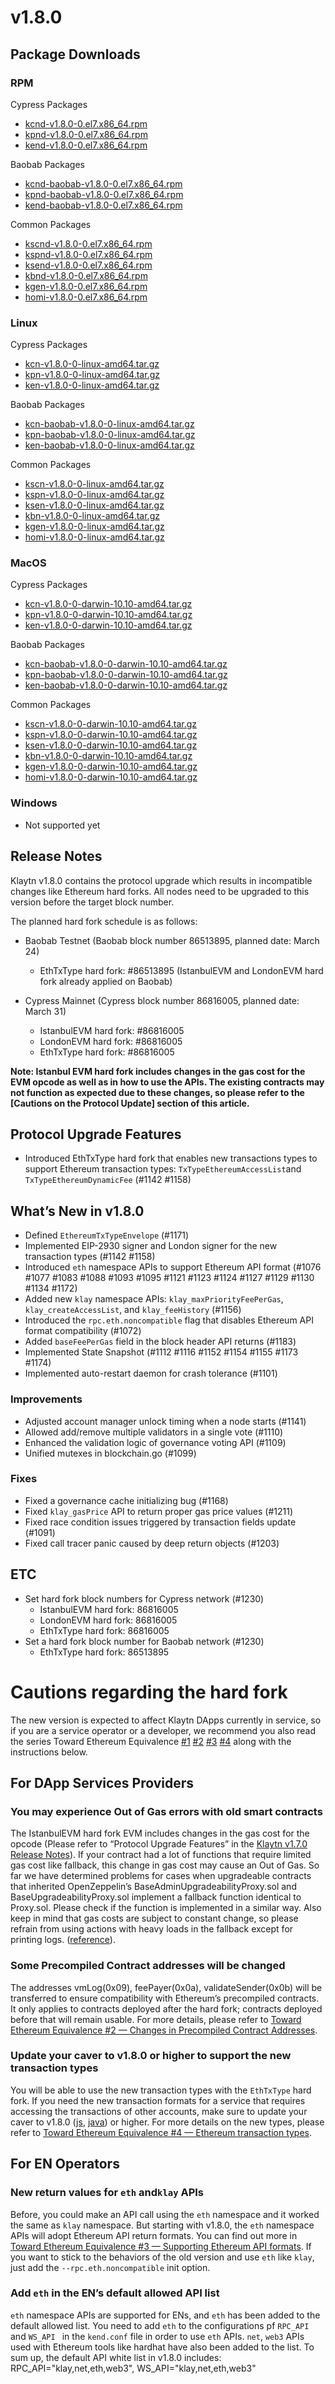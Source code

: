 # v1.8.0

## Package Downloads

### RPM <a id="rpm"></a>

Cypress Packages
- [kcnd-v1.8.0-0.el7.x86_64.rpm](https://packages.klaytn.net/klaytn/v1.8.0/kcnd-v1.8.0-0.el7.x86_64.rpm)
- [kpnd-v1.8.0-0.el7.x86_64.rpm](https://packages.klaytn.net/klaytn/v1.8.0/kpnd-v1.8.0-0.el7.x86_64.rpm)
- [kend-v1.8.0-0.el7.x86_64.rpm](https://packages.klaytn.net/klaytn/v1.8.0/kend-v1.8.0-0.el7.x86_64.rpm)

Baobab Packages
- [kcnd-baobab-v1.8.0-0.el7.x86_64.rpm](https://packages.klaytn.net/klaytn/v1.8.0/kcnd-baobab-v1.8.0-0.el7.x86_64.rpm)
- [kpnd-baobab-v1.8.0-0.el7.x86_64.rpm](https://packages.klaytn.net/klaytn/v1.8.0/kpnd-baobab-v1.8.0-0.el7.x86_64.rpm)
- [kend-baobab-v1.8.0-0.el7.x86_64.rpm](https://packages.klaytn.net/klaytn/v1.8.0/kend-baobab-v1.8.0-0.el7.x86_64.rpm)

Common Packages
- [kscnd-v1.8.0-0.el7.x86_64.rpm](https://packages.klaytn.net/klaytn/v1.8.0/kscnd-v1.8.0-0.el7.x86_64.rpm)
- [kspnd-v1.8.0-0.el7.x86_64.rpm](https://packages.klaytn.net/klaytn/v1.8.0/kspnd-v1.8.0-0.el7.x86_64.rpm)
- [ksend-v1.8.0-0.el7.x86_64.rpm](https://packages.klaytn.net/klaytn/v1.8.0/ksend-v1.8.0-0.el7.x86_64.rpm)
- [kbnd-v1.8.0-0.el7.x86_64.rpm](https://packages.klaytn.net/klaytn/v1.8.0/kbnd-v1.8.0-0.el7.x86_64.rpm)
- [kgen-v1.8.0-0.el7.x86_64.rpm](https://packages.klaytn.net/klaytn/v1.8.0/kgen-v1.8.0-0.el7.x86_64.rpm)
- [homi-v1.8.0-0.el7.x86_64.rpm](https://packages.klaytn.net/klaytn/v1.8.0/homi-v1.8.0-0.el7.x86_64.rpm)

### Linux <a id="linux"></a>

Cypress Packages
- [kcn-v1.8.0-0-linux-amd64.tar.gz](https://packages.klaytn.net/klaytn/v1.8.0/kcn-v1.8.0-0-linux-amd64.tar.gz)
- [kpn-v1.8.0-0-linux-amd64.tar.gz](https://packages.klaytn.net/klaytn/v1.8.0/kpn-v1.8.0-0-linux-amd64.tar.gz)
- [ken-v1.8.0-0-linux-amd64.tar.gz](https://packages.klaytn.net/klaytn/v1.8.0/ken-v1.8.0-0-linux-amd64.tar.gz)

Baobab Packages
- [kcn-baobab-v1.8.0-0-linux-amd64.tar.gz](https://packages.klaytn.net/klaytn/v1.8.0/kcn-baobab-v1.8.0-0-linux-amd64.tar.gz)
- [kpn-baobab-v1.8.0-0-linux-amd64.tar.gz](https://packages.klaytn.net/klaytn/v1.8.0/kpn-baobab-v1.8.0-0-linux-amd64.tar.gz)
- [ken-baobab-v1.8.0-0-linux-amd64.tar.gz](https://packages.klaytn.net/klaytn/v1.8.0/ken-baobab-v1.8.0-0-linux-amd64.tar.gz)

Common Packages
- [kscn-v1.8.0-0-linux-amd64.tar.gz](https://packages.klaytn.net/klaytn/v1.8.0/kscn-v1.8.0-0-linux-amd64.tar.gz)
- [kspn-v1.8.0-0-linux-amd64.tar.gz](https://packages.klaytn.net/klaytn/v1.8.0/kspn-v1.8.0-0-linux-amd64.tar.gz)
- [ksen-v1.8.0-0-linux-amd64.tar.gz](https://packages.klaytn.net/klaytn/v1.8.0/ksen-v1.8.0-0-linux-amd64.tar.gz)
- [kbn-v1.8.0-0-linux-amd64.tar.gz](https://packages.klaytn.net/klaytn/v1.8.0/kbn-v1.8.0-0-linux-amd64.tar.gz)
- [kgen-v1.8.0-0-linux-amd64.tar.gz](https://packages.klaytn.net/klaytn/v1.8.0/kgen-v1.8.0-0-linux-amd64.tar.gz)
- [homi-v1.8.0-0-linux-amd64.tar.gz](https://packages.klaytn.net/klaytn/v1.8.0/homi-v1.8.0-0-linux-amd64.tar.gz)

### MacOS <a id="macos"></a>

Cypress Packages
- [kcn-v1.8.0-0-darwin-10.10-amd64.tar.gz](https://packages.klaytn.net/klaytn/v1.8.0/kcn-v1.8.0-0-darwin-10.10-amd64.tar.gz)
- [kpn-v1.8.0-0-darwin-10.10-amd64.tar.gz](https://packages.klaytn.net/klaytn/v1.8.0/kpn-v1.8.0-0-darwin-10.10-amd64.tar.gz)
- [ken-v1.8.0-0-darwin-10.10-amd64.tar.gz](https://packages.klaytn.net/klaytn/v1.8.0/ken-v1.8.0-0-darwin-10.10-amd64.tar.gz)

Baobab Packages
- [kcn-baobab-v1.8.0-0-darwin-10.10-amd64.tar.gz](https://packages.klaytn.net/klaytn/v1.8.0/kcn-baobab-v1.8.0-0-darwin-10.10-amd64.tar.gz)
- [kpn-baobab-v1.8.0-0-darwin-10.10-amd64.tar.gz](https://packages.klaytn.net/klaytn/v1.8.0/kpn-baobab-v1.8.0-0-darwin-10.10-amd64.tar.gz)
- [ken-baobab-v1.8.0-0-darwin-10.10-amd64.tar.gz](https://packages.klaytn.net/klaytn/v1.8.0/ken-baobab-v1.8.0-0-darwin-10.10-amd64.tar.gz)

Common Packages
- [kscn-v1.8.0-0-darwin-10.10-amd64.tar.gz](https://packages.klaytn.net/klaytn/v1.8.0/kscn-v1.8.0-0-darwin-10.10-amd64.tar.gz)
- [kspn-v1.8.0-0-darwin-10.10-amd64.tar.gz](https://packages.klaytn.net/klaytn/v1.8.0/kspn-v1.8.0-0-darwin-10.10-amd64.tar.gz)
- [ksen-v1.8.0-0-darwin-10.10-amd64.tar.gz](https://packages.klaytn.net/klaytn/v1.8.0/ksen-v1.8.0-0-darwin-10.10-amd64.tar.gz)
- [kbn-v1.8.0-0-darwin-10.10-amd64.tar.gz](https://packages.klaytn.net/klaytn/v1.8.0/kbn-v1.8.0-0-darwin-10.10-amd64.tar.gz)
- [kgen-v1.8.0-0-darwin-10.10-amd64.tar.gz](https://packages.klaytn.net/klaytn/v1.8.0/kgen-v1.8.0-0-darwin-10.10-amd64.tar.gz)
- [homi-v1.8.0-0-darwin-10.10-amd64.tar.gz](https://packages.klaytn.net/klaytn/v1.8.0/homi-v1.8.0-0-darwin-10.10-amd64.tar.gz)

### Windows <a id="windows"></a>

- Not supported yet


## Release Notes

Klaytn v1.8.0 contains the protocol upgrade which results in incompatible changes like Ethereum hard forks. All nodes need to be upgraded to this version before the target block number. 


The planned hard fork schedule is as follows: 
- Baobab Testnet (Baobab block number 86513895, planned date: March 24)
  - EthTxType hard fork: #86513895
   (IstanbulEVM and LondonEVM hard fork already applied on Baobab)

- Cypress Mainnet (Cypress block number 86816005, planned date: March 31)
  - IstanbulEVM hard fork: #86816005
  - LondonEVM hard fork: #86816005
  - EthTxType hard fork: #86816005

**Note: Istanbul EVM hard fork includes changes in the gas cost for the EVM opcode as well as in how to use the APIs. The existing contracts may not function as expected due to these changes, so please refer to the [Cautions on the Protocol Update] section of this article.**

## Protocol Upgrade Features
 - Introduced EthTxType hard fork that enables new transactions types to support Ethereum transaction types: `TxTypeEthereumAccessList`and `TxTypeEthereumDynamicFee` (#1142 #1158)

## What’s New in v1.8.0 
 - Defined `EthereumTxTypeEnvelope` (#1171)
 - Implemented EIP-2930 signer and London signer for the new transaction types (#1142 #1158)
 - Introduced `eth` namespace APIs to support Ethereum API format (#1076 #1077 #1083 #1088 #1093 #1095 #1121 #1123 #1124 #1127 #1129 #1130 #1134 #1172)
 - Added new `klay` namespace APIs: `klay_maxPriorityFeePerGas`, `klay_createAccessList`, and `klay_feeHistory` (#1156)
 - Introduced the `rpc.eth.noncompatible` flag that disables Ethereum API format compatibility (#1072)
 - Added `baseFeePerGas` field in the block header API returns (#1183)
 - Implemented State Snapshot (#1112 #1116 #1152 #1154 #1155 #1173 #1174)
 - Implemented auto-restart daemon for crash tolerance (#1101)

### Improvements
 - Adjusted account manager unlock timing when a node starts (#1141)
 - Allowed add/remove multiple validators in a single vote (#1110)
 - Enhanced the validation logic of governance voting API (#1109)
 - Unified mutexes in blockchain.go (#1099)

### Fixes
 - Fixed a governance cache initializing bug (#1168)
 - Fixed `klay_gasPrice` API to return proper gas price values (#1211) 
 - Fixed race condition issues triggered by transaction fields update (#1091)
 - Fixed call tracer panic caused by deep return objects (#1203)

## ETC
 - Set hard fork block numbers for Cypress network (#1230)
    - IstanbulEVM hard fork: 86816005
    - LondonEVM hard fork: 86816005
    - EthTxType hard fork: 86816005
 - Set a hard fork block number for Baobab network (#1230)
    - EthTxType hard fork: 86513895


# Cautions regarding the hard fork
The new version is expected to affect Klaytn DApps currently in service, so if you are a service operator or a developer, we recommend you also read the series Toward Ethereum Equivalence [#1](https://medium.com/klaytn/toward-ethereum-equivalence-1-introducing-klaytn-v1-8-0-971911be7ff9) [#2](https://medium.com/klaytn/toward-ethereum-equivalence-2-changes-in-precompiled-contract-addresses-a314d9db2927) [#3](https://medium.com/klaytn/toward-ethereum-equivalence-3-supporting-ethereum-apis-ab16f66008) [#4](https://medium.com/klaytn/toward-ethereum-equivalence-4-ethereum-transaction-types-a5aefb18e5bf) along with the instructions below.

## For DApp Services Providers
### You may experience Out of Gas errors with old smart contracts
The IstanbulEVM hard fork EVM includes changes in the gas cost for the opcode (Please refer to “Protocol Upgrade Features” in the [Klaytn v1.7.0 Release Notes](https://github.com/klaytn/klaytn/releases/tag/v1.7.0)). If your contract had a lot of functions that require limited gas cost like fallback, this change in gas cost may cause an Out of Gas. So far we have determined problems for cases when upgradeable contracts that inherited OpenZeppelin’s BaseAdminUpgradeabilityProxy.sol and BaseUpgradeabilityProxy.sol implement a fallback function identical to Proxy.sol. Please check if the function is implemented in a similar way. Also keep in mind that gas costs are subject to constant change, so please refrain from using actions with heavy loads in the fallback except for printing logs. ([reference](https://consensys.net/diligence/blog/2019/09/stop-using-soliditys-transfer-now/)). 

### Some Precompiled Contract addresses will be changed
The addresses vmLog(0x09), feePayer(0x0a), validateSender(0x0b) will be transferred to ensure compatibility with Ethereum’s precompiled contracts. It only applies to contracts deployed after the hard fork; contracts deployed before that will remain usable. For more details, please refer to [Toward Ethereum Equivalence #2 — Changes in Precompiled Contract Addresses](https://medium.com/klaytn/toward-ethereum-equivalence-2-changes-in-precompiled-contract-addresses-a314d9db2927).

### Update your caver to v1.8.0 or higher to support the new transaction types
You will be able to use the new transaction types with the `EthTxType` hard fork. If you need the new transaction formats for a service that requires accessing the transactions of other accounts, make sure to update your caver to v1.8.0 ([js](https://www.npmjs.com/package/caver-js/v/1.8.0), [java](https://search.maven.org/artifact/com.klaytn.caver/core/1.8.0/jar)) or higher. For more details on the new types, please refer to [Toward Ethereum Equivalence #4 — Ethereum transaction types](https://medium.com/klaytn/toward-ethereum-equivalence-4-ethereum-transaction-types-a5aefb18e5bf).

## For EN Operators
### New return values for `eth` and`klay` APIs
Before, you could make an API call using the `eth` namespace and it worked the same as `klay` namespace. But starting with v1.8.0, the `eth` namespace APIs will adopt Ethereum API return formats. You can find out more in [Toward Ethereum Equivalence #3 — Supporting Ethereum API formats](https://medium.com/klaytn/toward-ethereum-equivalence-3-supporting-ethereum-apis-ab16f66008). If you want to stick to the behaviors of the old version and use `eth` like `klay`, just add the  `--rpc.eth.noncompatible` init option. 

### Add `eth` in the EN’s default allowed API list
`eth` namespace APIs are supported for ENs, and `eth` has been added to the default allowed list. You need to add `eth` to the configurations pf `RPC_API` and `WS_API ` in the `kend.conf` file in order to use `eth` APIs. `net`, `web3` APIs used with Ethereum tools like hardhat have also been added to the list. To sum up, the default API white list in v1.8.0 includes: RPC_API="klay,net,eth,web3", WS_API="klay,net,eth,web3"
